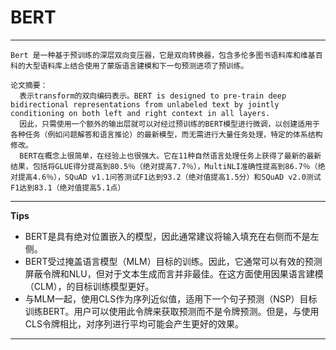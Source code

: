 # **BERT**
---

    Bert 是一种基于预训练的深层双向变压器，它是双向转换器，包含多伦多图书语料库和维基百科的大型语料库上结合使用了蒙版语言建模和下一句预测进项了预训练。
    
    论文摘要：
      表示transform的双向编码表示。BERT is designed to pre-train deep bidirectional representations from unlabeled text by jointly conditioning on both left and right context in all layers.
      因此，只需使用一个额外的输出层就可以对经过预训练的BERT模型进行微调，以创建适用于各种任务（例如问题解答和语言推论）的最新模型，而无需进行大量任务处理，特定的体系结构修改。
      BERT在概念上很简单，在经验上也很强大。它在11种自然语言处理任务上获得了最新的最新结果，包括将GLUE得分提高到80.5％（绝对提高7.7％），MultiNLI准确性提高到86.7％（绝对提高4.6％），SQuAD v1.1问答测试F1达到93.2（绝对值提高1.5分）和SQuAD v2.0测试F1达到83.1（绝对值提高5.1点）
 
---
**Tips**

- BERT是具有绝对位置嵌入的模型，因此通常建议将输入填充在右侧而不是左侧。
- BERT受过掩盖语言模型（MLM）目标的训练。因此，它通常可以有效的预测屏蔽令牌和NLU，但对于文本生成而言并非最佳。在这方面使用因果语言建模（CLM），的目标训练模型更好。
- 与MLM一起，使用CLS作为序列近似值，适用下一个句子预测（NSP）目标训练BERT。用户可以使用此令牌来获取预测而不是令牌预测。但是，与使用CLS令牌相比，对序列进行平均可能会产生更好的效果。


---

   
    